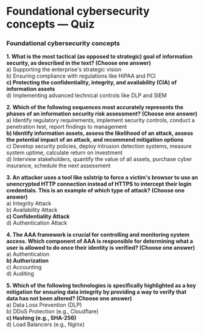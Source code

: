 # Foundational cybersecurity concepts — Quiz

### Foundational cybersecurity concepts

**1. What is the most tactical (as opposed to strategic) goal of information security, as described in the text? (Choose one answer)**\
a) Supporting the enterprise's strategic vision\
b) Ensuring compliance with regulations like HIPAA and PCI\
**c) Protecting the confidentiality, integrity, and availability (CIA) of information assets**\
d) Implementing advanced technical controls like DLP and SIEM

**2. Which of the following sequences most accurately represents the phases of an information security risk assessment? (Choose one answer)**\
a) Identify regulatory requirements, implement security controls, conduct a penetration test, report findings to management\
**b) Identify information assets, assess the likelihood of an attack, assess the potential impact of an attack, and recommend mitigation options**\
c) Develop security policies, deploy intrusion detection systems, measure system uptime, calculate return on investment\
d) Interview stakeholders, quantify the value of all assets, purchase cyber insurance, schedule the next assessment

**3. An attacker uses a tool like sslstrip to force a victim's browser to use an unencrypted HTTP connection instead of HTTPS to intercept their login credentials. This is an example of which type of attack? (Choose one answer)**\
a) Integrity Attack\
b) Availability Attack\
**c) Confidentiality Attack**\
d) Authentication Attack

**4. The AAA framework is crucial for controlling and monitoring system access. Which component of AAA is responsible for determining what a user is allowed to do once their identity is verified? (Choose one answer)**\
a) Authentication\
**b) Authorization**\
c) Accounting\
d) Auditing

**5. Which of the following technologies is specifically highlighted as a key mitigation for ensuring data integrity by providing a way to verify that data has not been altered? (Choose one answer)**\
a) Data Loss Prevention (DLP)\
b) DDoS Protection (e.g., Cloudflare)\
**c) Hashing (e.g., SHA-256)**\
d) Load Balancers (e.g., Nginx)
